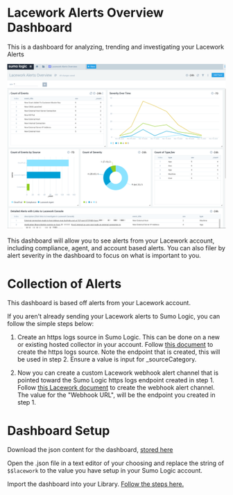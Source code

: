 # Lacework Alerts Overview Dashboard

This is a dashboard for analyzing, trending and investigating your Lacework Alerts

![Screenshot-Lacework-alerts-Overview](Screenshot/LaceWorkAlertsOverview.png)

This dashboard will allow you to see alerts from your Lacework account, including compliance, agent, and account based alerts. You can also filer by alert severity in the dashboard to focus on what is important to you.


# Collection of Alerts

This dashboard is based off alerts from your Lacework account.

If you aren't already sending your Lacework alerts to Sumo Logic, you can follow the simple steps below:

1. Create an https logs source in Sumo Logic. This can be done on a new or existing hosted collector in your account. Follow [this document](https://github.com/SumoLogic/sumologic-content/issues) to create the https logs source. Note the endpoint that is created, this will be used in step 2. Ensure a value is input for _sourceCategory.

2. Now you can create a custom Lacework webhook alert channel that is pointed toward the Sumo Logic https logs endpoint created in step 1. Follow [this Lacework document](https://support.lacework.com/hc/en-us/articles/360034367393-Webhook) to create the webhook alert channel. The value for the "Webhook URL", will be the endpoint you created in step 1.


# Dashboard Setup

Download the json content for the dashboard, [stored here](Applications_and_Dashboards/Lacework_Alerts_Overview.json)

Open the .json file in a text editor of your choosing and replace the string of `$$lacework` to the value you have setup in your Sumo Logic account.

Import the dashboard into your Library. [Follow the steps here.](https://help.sumologic.com/05Search/Library/Export-and-Import-Content-in-the-Library#import-content-in-the-library)
